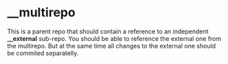 # __multirepo

This is a parent repo that should contain a reference to an independent **__external** sub-repo. 
You should be able to reference the external one from the multirepo.
But at the same time all changes to the external one should be commited separatelly.
